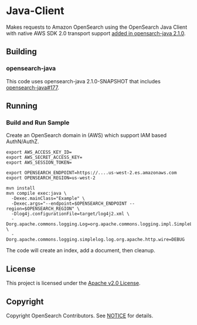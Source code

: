 # Java-Client

Makes requests to Amazon OpenSearch using the OpenSearch Java Client with native AWS SDK 2.0 transport support [added in opensarch-java 2.1.0](https://github.com/opensearch-project/opensearch-java/pull/177).

## Building

### opensearch-java

This code uses opensearch-java 2.1.0-SNAPSHOT that includes [opensearch-java#177](https://github.com/opensearch-project/opensearch-java/pull/177).

## Running

### Build and Run Sample

Create an OpenSearch domain in (AWS) which support IAM based AuthN/AuthZ.

```
export AWS_ACCESS_KEY_ID=
export AWS_SECRET_ACCESS_KEY=
export AWS_SESSION_TOKEN=

export OPENSEARCH_ENDPOINT=https://....us-west-2.es.amazonaws.com
export OPENSEARCH_REGION=us-west-2

mvn install
mvn compile exec:java \
  -Dexec.mainClass="Example" \
  -Dexec.args="--endpoint=$OPENSEARCH_ENDPOINT --region=$OPENSEARCH_REGION" \
  -Dlog4j.configurationFile=target/log4j2.xml \
  -Dorg.apache.commons.logging.Log=org.apache.commons.logging.impl.SimpleLog \
  -Dorg.apache.commons.logging.simplelog.log.org.apache.http.wire=DEBUG
```

The code will create an index, add a document, then cleanup.

## License 

This project is licensed under the [Apache v2.0 License](LICENSE.txt).

## Copyright

Copyright OpenSearch Contributors. See [NOTICE](NOTICE.txt) for details.
